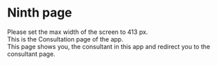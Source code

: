 <h1>Ninth page</h1>
Please set the max width of the screen to 413 px.<br>
This is the Consultation page of the app.<br>
This page shows you, the consultant in this app and redirect you to the consultant page.
